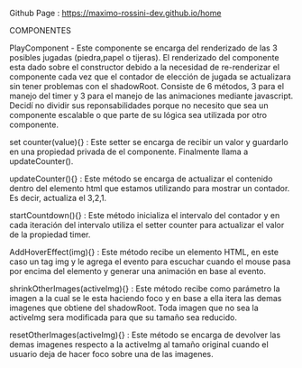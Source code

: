 Github Page : https://maximo-rossini-dev.github.io/home

COMPONENTES

PlayComponent - Este componente se encarga del renderizado de las 3 posibles jugadas (piedra,papel o tijeras).
El renderizado del componente esta dado sobre el constructor debido a la necesidad de re-renderizar el componente cada vez que el contador de elección de jugada se actualizara sin tener problemas con el shadowRoot.
Consiste de 6 métodos, 3 para el manejo del timer y 3 para el manejo de las animaciones mediante javascript.
Decidí no dividir sus reponsabilidades porque no necesito que sea un componente escalable o que parte de su lógica sea utilizada por otro componente.

set counter(value){} : Este setter se encarga de recibir un valor y guardarlo en una propiedad privada de el componente. Finalmente llama a updateCounter().

<!--
  Uso: Las propiedades privadas se utilizan para:

  Encapsulamiento: Mantener la lógica interna de la clase oculta y proteger los datos de modificaciones externas no deseadas.
  Control de acceso: Permitir que solo los métodos de la clase puedan modificar o acceder a esas propiedades, asegurando que se mantenga la integridad de los datos.
 -->

<!--
  Funcionalidad de los setters en clases de Javascript.
  Controlar el acceso: Permiten validar o transformar el valor antes de asignarlo a la propiedad.
  Encapsulamiento: Ayudan a mantener la lógica interna de la clase oculta, permitiendo que el usuario de la clase interactúe con ella de manera controlada.
  Notificaciones: Podés ejecutar código adicional cada vez que se establece un nuevo valor, como actualizar el DOM, disparar eventos, etc.

  El uso de un setter interno me permitio actualizar mi componente cada vez que cierta propiedad interna cambiaba su valor.

 -->

updateCounter(){} : Este método se encarga de actualizar el contenido dentro del elemento html que estamos utilizando para mostrar un contador. Es decir, actualiza el 3,2,1.

startCountdown(){} : Este método inicializa el intervalo del contador y en cada iteración del intervalo utiliza el setter counter para actualizar el valor de la propiedad timer.

AddHoverEffect(img){} : Este método recibe un elemento HTML, en este caso un tag img y le agrega el evento para escuchar cuando el mouse pasa por encima del elemento y generar una animación en base al evento.

shrinkOtherImages(activeImg){} : Este método recibe como parámetro la imagen a la cual se le esta haciendo foco y en base a ella itera las demas imagenes que obtiene del shadowRoot. Toda imagen que no sea la activeImg sera modificada para que su tamaño sea reducido.

resetOtherImages(activeImg){} : Este método se encarga de devolver las demas imagenes respecto a la activeImg al tamaño original cuando el usuario deja de hacer foco sobre una de las imagenes.
